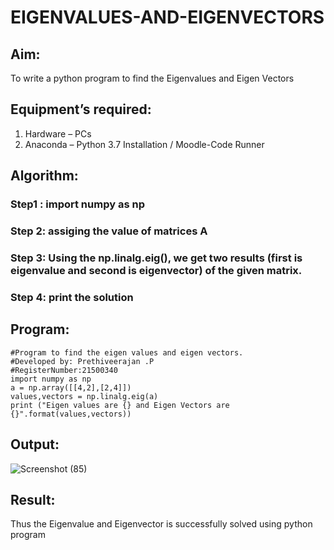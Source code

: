# EIGENVALUES-AND-EIGENVECTORS
## Aim:
To write a python program to find the Eigenvalues and Eigen Vectors
## Equipment’s required:
1. 	Hardware – PCs
2. 	Anaconda – Python 3.7 Installation / Moodle-Code Runner
## Algorithm:
### Step1 : import numpy as np 
### Step 2: assiging the value of matrices A
### Step 3: Using the np.linalg.eig(),  we get two results (first is eigenvalue and second is eigenvector) of the given matrix.
### Step 4: print the solution

## Program:
````
#Program to find the eigen values and eigen vectors.
#Developed by: Prethiveerajan .P
#RegisterNumber:21500340
import numpy as np
a = np.array([[4,2],[2,4]])
values,vectors = np.linalg.eig(a)
print ("Eigen values are {} and Eigen Vectors are {}".format(values,vectors))
````

## Output:
![Screenshot (85)](https://user-images.githubusercontent.com/94233064/143890995-e9a1e833-6180-48b6-8c3b-4bb8486bcd11.png)


## Result:
Thus the Eigenvalue and Eigenvector is successfully solved using python program
